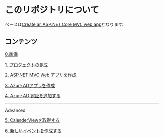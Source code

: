 # このリポジトリについて

ベースは[Create an ASP.NET Core MVC web app](https://docs.microsoft.com/ja-jp/graph/tutorials/aspnet-core?tutorial-step=1)となります。


## コンテンツ

[0.準備](./Doc/0-preparation.md)

[1. プロジェクトの作成](./Doc/1-gen-app.md)

[2. ASP.NET MVC Web アプリを作成](./Doc/2-practice-one.md)

[3. Azure ADアプリを作成](./Doc/3-gen-azure-ad-app.md)

[4. Azure AD 認証を追加する](./Doc/4-add-azure-ad-auth.md)

---

Advanced

[5. CalenderViewを取得する](./Doc/5-get-a-calender-view.md)

[6. 新しいイベントを作成する](./Doc/6-create-new-events.md)
